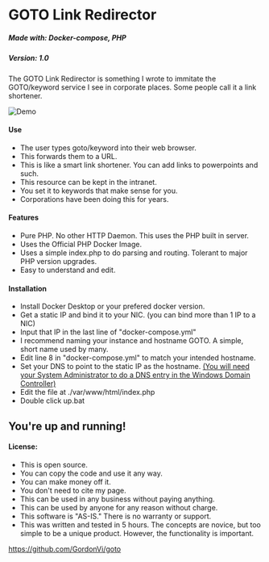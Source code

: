 # GOTO Link Redirector
##### Made with: Docker-compose, PHP
##### Version: 1.0

The GOTO Link Redirector is something I wrote to immitate the GOTO/keyword service I see in corporate places. Some people call it a link shortener. 

![Demo](http://virasawmi.com/gordon/images/goto.gif)

#### Use
- The user types goto/keyword into their web browser.
- This forwards them to a URL.
- This is like a smart link shortener. You can add links to powerpoints and such.
- This resource can be kept in the intranet. 
- You set it to keywords that make sense for you.
- Corporations have been doing this for years.

#### Features

- Pure PHP. No other HTTP Daemon. This uses the PHP built in server.
- Uses the Official PHP Docker Image.
- Uses a simple index.php to do parsing and routing. Tolerant to major PHP version upgrades.
- Easy to understand and edit.


#### Installation

- Install Docker Desktop or your prefered docker version.
- Get a static IP and bind it to your NIC. (you can bind more than 1 IP to a NIC)
- Input that IP in the last line of "docker-compose.yml"
- I recommend naming your instance and hostname GOTO. A simple, short name used by many.
- Edit line 8 in "docker-compose.yml" to match your intended hostname.
- Set your DNS to point to the static IP as the hostname. [(You will need your System Administrator to do a DNS entry in the Windows Domain Controller)](https://docs.microsoft.com/en-us/windows-server/identity/ad-fs/deployment/add-a-host--a--resource-record-to-corporate-dns-for-a-federation-server)
- Edit the file at ./var/www/html/index.php
- Double click up.bat

## You're up and running!

#### License:  
  
- This is open source.
- You can copy the code and use it any way.
- You can make money off it.
- You don't need to cite my page.
- This can be used in any business without paying anything.
- This can be used by anyone for any reason without charge.
- This software is "AS-IS." There is no warranty or support.
- This was written and tested in 5 hours. The concepts are novice, but too simple to be a unique product. However, the functionality is important.

https://github.com/GordonVi/goto

